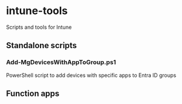 # intune-tools
Scripts and tools for Intune

## Standalone scripts

### Add-MgDevicesWithAppToGroup.ps1
PowerShell script to add devices with specific apps to Entra ID groups

## Function apps

